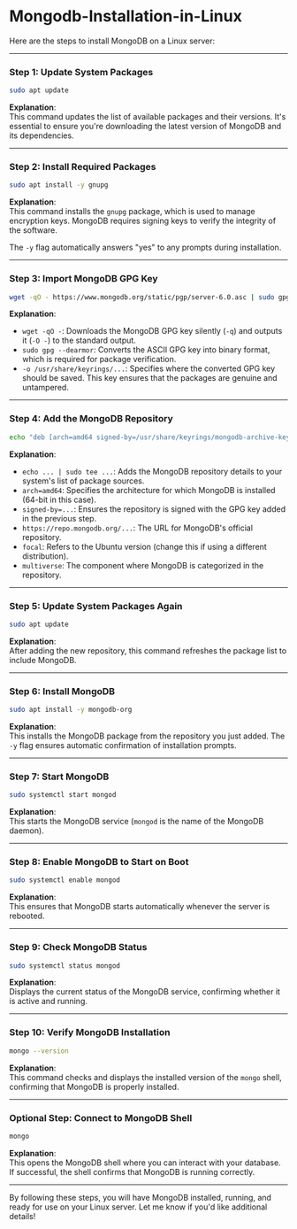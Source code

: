 # Mongodb-Installation-in-Linux

Here are the steps to install MongoDB on a Linux server:

---

### **Step 1: Update System Packages**
```bash
sudo apt update
```
**Explanation**:  
This command updates the list of available packages and their versions. It's essential to ensure you're downloading the latest version of MongoDB and its dependencies.

---

### **Step 2: Install Required Packages**
```bash
sudo apt install -y gnupg
```
**Explanation**:  
This command installs the `gnupg` package, which is used to manage encryption keys. MongoDB requires signing keys to verify the integrity of the software.

The `-y` flag automatically answers "yes" to any prompts during installation.

---

### **Step 3: Import MongoDB GPG Key**
```bash
wget -qO - https://www.mongodb.org/static/pgp/server-6.0.asc | sudo gpg --dearmor -o /usr/share/keyrings/mongodb-archive-keyring.gpg
```
**Explanation**:  
- `wget -qO -`: Downloads the MongoDB GPG key silently (`-q`) and outputs it (`-O -`) to the standard output.
- `sudo gpg --dearmor`: Converts the ASCII GPG key into binary format, which is required for package verification.
- `-o /usr/share/keyrings/...`: Specifies where the converted GPG key should be saved. This key ensures that the packages are genuine and untampered.

---

### **Step 4: Add the MongoDB Repository**
```bash
echo "deb [arch=amd64 signed-by=/usr/share/keyrings/mongodb-archive-keyring.gpg] https://repo.mongodb.org/apt/ubuntu focal/mongodb-org/6.0 multiverse" | sudo tee /etc/apt/sources.list.d/mongodb-org-6.0.list
```
**Explanation**:  
- `echo ... | sudo tee ...`: Adds the MongoDB repository details to your system's list of package sources.
- `arch=amd64`: Specifies the architecture for which MongoDB is installed (64-bit in this case).
- `signed-by=...`: Ensures the repository is signed with the GPG key added in the previous step.
- `https://repo.mongodb.org/...`: The URL for MongoDB's official repository.
- `focal`: Refers to the Ubuntu version (change this if using a different distribution).
- `multiverse`: The component where MongoDB is categorized in the repository.

---

### **Step 5: Update System Packages Again**
```bash
sudo apt update
```
**Explanation**:  
After adding the new repository, this command refreshes the package list to include MongoDB.

---

### **Step 6: Install MongoDB**
```bash
sudo apt install -y mongodb-org
```
**Explanation**:  
This installs the MongoDB package from the repository you just added. The `-y` flag ensures automatic confirmation of installation prompts.

---

### **Step 7: Start MongoDB**
```bash
sudo systemctl start mongod
```
**Explanation**:  
This starts the MongoDB service (`mongod` is the name of the MongoDB daemon).

---

### **Step 8: Enable MongoDB to Start on Boot**
```bash
sudo systemctl enable mongod
```
**Explanation**:  
This ensures that MongoDB starts automatically whenever the server is rebooted.

---

### **Step 9: Check MongoDB Status**
```bash
sudo systemctl status mongod
```
**Explanation**:  
Displays the current status of the MongoDB service, confirming whether it is active and running.

---

### **Step 10: Verify MongoDB Installation**
```bash
mongo --version
```
**Explanation**:  
This command checks and displays the installed version of the `mongo` shell, confirming that MongoDB is properly installed.

---

### Optional Step: Connect to MongoDB Shell
```bash
mongo
```
**Explanation**:  
This opens the MongoDB shell where you can interact with your database. If successful, the shell confirms that MongoDB is running correctly.

---

By following these steps, you will have MongoDB installed, running, and ready for use on your Linux server. Let me know if you'd like additional details!
